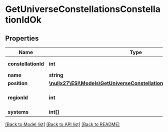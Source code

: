 # GetUniverseConstellationsConstellationIdOk

## Properties
Name | Type | Description | Notes
------------ | ------------- | ------------- | -------------
**constellationId** | **int** | constellation_id integer | 
**name** | **string** | name string | 
**position** | [**\nullx27\ESI\Models\GetUniverseConstellationsConstellationIdPosition**](GetUniverseConstellationsConstellationIdPosition.md) |  | [optional] 
**regionId** | **int** | The region this constellation is in | 
**systems** | **int[]** | systems array | 

[[Back to Model list]](../README.md#documentation-for-models) [[Back to API list]](../README.md#documentation-for-api-endpoints) [[Back to README]](../README.md)


